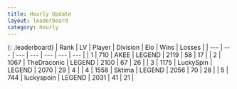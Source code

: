 ```yaml
---
title: Hourly Update
layout: leaderboard
category: hourly
---
```


{: .leaderboard}
| Rank | LV | Player | Division | Elo | Wins | Losses |
| --- | --- | --- | --- | --- | --- | --- |
| <span data-change="1">1</span> | 710 | <span title="ID: 455100">AKEE</span> | LEGEND | <span data-change="11">2119</span> | <span data-change="2">58</span> | <span data-change="0">17</span> |
| <span data-change="-1">2</span> | 1067 | <span title="ID: 544310">TheDraconic</span> | LEGEND | <span data-change="-15">2100</span> | <span data-change="0">67</span> | <span data-change="1">26</span> |
| <span data-change="0">3</span> | 1175 | <span title="ID: 498412">LuckySpin</span> | LEGEND | <span data-change="0">2070</span> | <span data-change="0">29</span> | <span data-change="0">4</span> |
| <span data-change="0">4</span> | 1558 | <span title="ID: 353063">Sktima</span> | LEGEND | <span data-change="0">2056</span> | <span data-change="0">70</span> | <span data-change="0">28</span> |
| <span data-change="0">5</span> | 744 | <span title="ID: 512212">luckyspoin</span> | LEGEND | <span data-change="0">2031</span> | <span data-change="0">41</span> | <span data-change="0">21</span> |